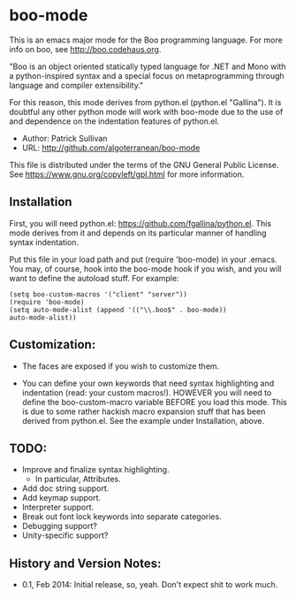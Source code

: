 # boo-mode

  This is an emacs major mode for the Boo programming language. 
 For more info on boo, see <http://boo.codehaus.org>.
 
 "Boo is an object oriented statically typed language for .NET and Mono
  with a python-inspired syntax and a special focus on metaprogramming
  through language and compiler extensibility."
 
 For this reason, this mode derives from python.el (python.el "Gallina").
 It is doubtful any other python mode will work with boo-mode due to the 
 use of and dependence on the indentation features of python.el.

 + Author: Patrick Sullivan
 + URL: <http://github.com/algoterranean/boo-mode>


This file is distributed under the terms of the GNU General Public License.
See <https://www.gnu.org/copyleft/gpl.html> for more information.


## Installation

 First, you will need python.el:
 <https://github.com/fgallina/python.el>. This mode derives from it
 and depends on its particular manner of handling syntax indentation.
 
 Put this file in your load path and put (require 'boo-mode) in your .emacs.
 You may, of course, hook into the boo-mode hook if you wish, and you will
 want to define the autoload stuff. For example:


```emacs-lisp
(setq boo-custom-macros '("client" "server"))
(require 'boo-mode)
(setq auto-mode-alist (append '(("\\.boo$" . boo-mode))
auto-mode-alist))
```


 
## Customization:


+ The faces are exposed if you wish to customize them.
 
+ You can define your own keywords that need syntax highlighting and 
   indentation (read: your custom macros!). HOWEVER you will need to 
   define the boo-custom-macro variable BEFORE you load this mode. 
   This is due to some rather hackish macro expansion stuff that 
   has been derived from python.el. See the example under
   Installation, above.
       

## TODO:
 
 - Improve and finalize syntax highlighting. 
   - In particular, Attributes.
 - Add doc string support.
 - Add keymap support. 
 - Interpreter support.
 - Break out font lock keywords into separate categories. 
 - Debugging support?
 - Unity-specific support? 


## History and Version Notes:

 - 0.1, Feb 2014: Initial release, so, yeah. Don't expect shit to work much.



